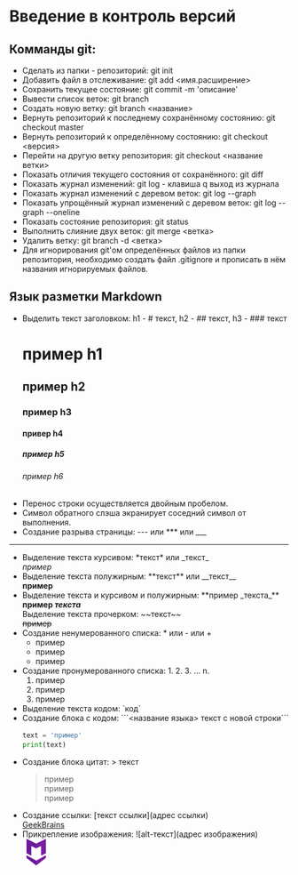 # Введение в контроль версий
## Комманды git:
- Сделать из папки - репозиторий: git init
- Добавить файл в отслеживание: git add <имя.расширение>
- Сохранить текущее состояние: git commit -m 'описание'
- Вывести список веток: git branch
- Создать новую ветку: git branch <название>
- Вернуть репозиторий к последнему сохранённому состоянию: git checkout master
- Вернуть репозиторий к определённому состоянию: git checkout <версия>
- Перейти на другую ветку репозитория: git checkout <название ветки>
- Показать отличия текущего состояния от сохранённого: git diff
- Показать журнал изменений: git log - клавиша q выход из журнала
- Показать журнал изменений с деревом веток: git log --graph
- Показать упрощённый журнал изменений с деревом веток: git log --graph --oneline
- Показать состояние репозитория: git status
- Выполнить слияние двух веток: git merge <ветка>
- Удалить ветку: git branch -d <ветка>
- Для игнорирования git'ом определённых файлов из папки репозитория, необходимо создать файл .gitignore и прописать в нём названия игнорируемых файлов.

## Язык разметки Markdown
- Выделить текст заголовком: h1 - # текст, h2 - ## текст, h3 - ### текст
    # пример h1
    ## пример h2
    ### пример h3
    #### привер h4
    ##### пример h5
    ###### пример h6
- Перенос строки осуществляется двойным пробелом.
- Символ обратного слэша экранирует соседний символ от выполнения.
- Создание разрыва страницы: --- или *** или ___
___
- Выделение текста курсивом: \*текст* или \_текст_  
*пример*
- Выделение текста полужирным: \*\*текст** или \_\_текст__  
**пример**  
- Выделение текста и курсивом и полужирным: \*\*пример \_текста_**  
**пример _текста_**  
Выделение текста прочерком: \~\~текст\~\~  
~~пример~~
- Создание ненумерованного списка: * или - или +
    - пример
    + пример
    * пример
- Создание пронумерованного списка: 1. 2. 3. ... n.
    1. пример
    2. пример
    3. пример
- Выделение текста кодом: \`код`
- Создание блока с кодом: \```<название языка> текст с новой строки```
    ```python
    text = 'пример'
    print(text)
    ```
- Создание блока цитат: > текст
    > пример  
    пример  
    пример  
- Создание ссылки: [текст ссылки]\(адрес ссылки)  
    [GeekBrains](https://gb.ru)
- Прикрепление изображения: ![alt-текст](адрес изображения)  
    ![alt-текст](./markdown.png)